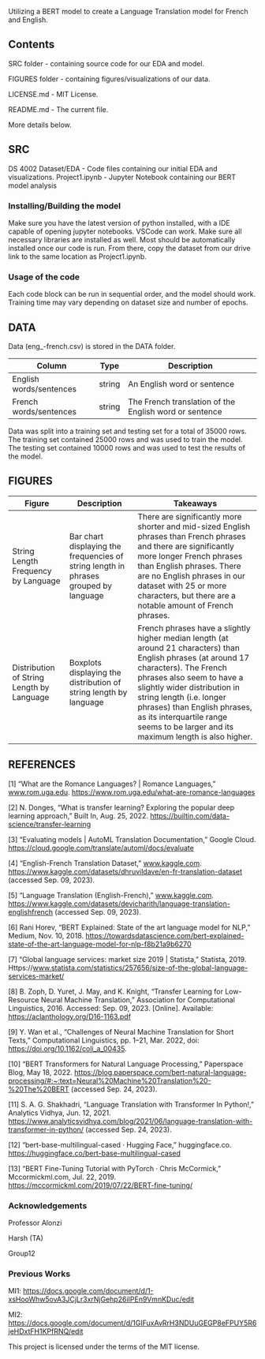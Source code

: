 Utilizing a BERT model to create a Language Translation model for French and English.

## Contents
SRC folder - containing source code for our EDA and model.

FIGURES folder - containing figures/visualizations of our data.

LICENSE.md - MIT License.

README.md - The current file.

More details below.

## SRC
DS 4002 Dataset/EDA - Code files containing our initial EDA and visualizations.
Project1.ipynb - Jupyter Notebook containing our BERT model analysis


### Installing/Building the model
Make sure you have the latest version of python installed, with a IDE capable of opening jupyter notebooks. VSCode can work. Make sure all necessary libraries are installed as well. Most should be automatically installed once our code is run. From there, copy the dataset from our drive link to the same location as Project1.ipynb. 

### Usage of the code
Each code block can be run in sequential order, and the model should work. Training time may vary depending on dataset size and number of epochs.

## DATA
Data (eng_-french.csv) is stored in the DATA folder.

| **Column**       | **Type**     | **Description** |
|--------------|-----------|------------|
| English words/sentences | string  | An English word or sentence        |
| French words/sentences | string  | The French translation of the English word or sentence       |

Data was split into a training set and testing set for a total of 35000 rows. The training set contained 25000 rows and was used to train the model. The testing set contained 10000 rows and was used to test the results of the model.

## FIGURES
| **Figure**       | **Description**     | **Takeaways** |
|--------------|-----------|------------|
| String Length Frequency by Language | Bar chart displaying the frequencies of string length in phrases grouped by language | There are significantly more shorter and mid-sized English phrases than French phrases and there are significantly more longer French phrases than English phrases. There are no English phrases in our dataset with 25 or more characters, but there are a notable amount of French phrases.   |
| Distribution of String Length by Language | Boxplots displaying the distribution of string length by language  |   French phrases have a slightly higher median length (at around 21 characters) than English phrases (at around 17 characters). The French phrases also seem to have a slightly wider distribution in string length (i.e. longer phrases) than English phrases, as its interquartile range seems to be larger and its maximum length is also higher. |

## REFERENCES
[1]	“What are the Romance Languages? | Romance Languages,” www.rom.uga.edu. https://www.rom.uga.edu/what-are-romance-languages

[2]	N. Donges, “What is transfer learning? Exploring the popular deep learning approach,” Built In, Aug. 25, 2022. https://builtin.com/data-science/transfer-learning

‌[3]	“Evaluating models | AutoML Translation Documentation,” Google Cloud. https://cloud.google.com/translate/automl/docs/evaluate

[4]	“English-French Translation Dataset,” www.kaggle.com. https://www.kaggle.com/datasets/dhruvildave/en-fr-translation-dataset (accessed Sep. 
09, 2023).

[5]	“Language Translation (English-French),” www.kaggle.com. https://www.kaggle.com/datasets/devicharith/language-translation-englishfrench (accessed Sep. 09, 2023).

‌[6]	Rani Horev, “BERT Explained: State of the art language model for NLP,” Medium, Nov. 10, 2018. https://towardsdatascience.com/bert-explained-state-of-the-art-language-model-for-nlp-f8b21a9b6270

‌[7]	“Global language services: market size 2019 | Statista,” Statista, 2019. Https://www.statista.com/statistics/257656/size-of-the-global-language-services-market/

[8]	B. Zoph, D. Yuret, J. May, and K. Knight, “Transfer Learning for Low-Resource Neural Machine Translation,” Association for Computational Linguistics, 2016. Accessed: Sep. 09, 2023. [Online]. Available: https://aclanthology.org/D16-1163.pdf

[9]	Y. Wan et al., “Challenges of Neural Machine Translation for Short Texts,” Computational Linguistics, pp. 1–21, Mar. 2022, doi: https://doi.org/10.1162/coli_a_00435.

[10] 	“BERT Transformers for Natural Language Processing,” Paperspace Blog, May 18, 2022. https://blog.paperspace.com/bert-natural-language-processing/#:~:text=Neural%20Machine%20Translation%20-%20The%20BERT (accessed Sep. 24, 2023).

[11] 	S. A. G. Shakhadri, “Language Translation with Transformer In Python!,” Analytics Vidhya, Jun. 12, 2021. https://www.analyticsvidhya.com/blog/2021/06/language-translation-with-transformer-in-python/ (accessed Sep. 24, 2023).
 
[12] 	“bert-base-multilingual-cased · Hugging Face,” huggingface.co. https://huggingface.co/bert-base-multilingual-cased
 
‌‌[13]	“BERT Fine-Tuning Tutorial with PyTorch · Chris McCormick,” Mccormickml.com, Jul. 22, 2019. https://mccormickml.com/2019/07/22/BERT-fine-tuning/


### Acknowledgements
Professor Alonzi

Harsh (TA)

Group12

### Previous Works
MI1: https://docs.google.com/document/d/1-xsHooWhw5ovA3JCjLr3xrNjGehp26iIPEn9VmnKDuc/edit

MI2: https://docs.google.com/document/d/1GIFuxAvRrH3NDUuGEGP8eFPUY5R6jeHDxtFH1KPfRNQ/edit 

This project is licensed under the terms of the MIT license.
